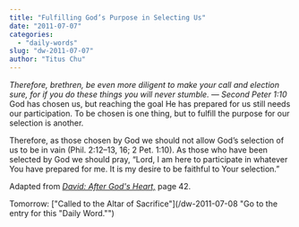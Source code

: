 ```yaml
---
title: "Fulfilling God’s Purpose in Selecting Us"
date: "2011-07-07"
categories: 
  - "daily-words"
slug: "dw-2011-07-07"
author: "Titus Chu"
---
```


_Therefore, brethren, be even more diligent to make your call and election sure, for if you do these things you will never stumble. — Second Peter 1:10_ God has chosen us, but reaching the goal He has prepared for us still needs our participation. To be chosen is one thing, but to fulfill the purpose for our selection is another.

Therefore, as those chosen by God we should not allow God’s selection of us to be in vain (Phil. 2:12–13, 16; 2 Pet. 1:10). As those who have been selected by God we should pray, “Lord, I am here to participate in whatever You have prepared for me. It is my desire to be faithful to Your selection.”

Adapted from _[David: After God's Heart,](../book-david "Go to the listing for this book.")_ page 42.

Tomorrow: ["Called to the Altar of Sacrifice"](/dw-2011-07-08 "Go to the entry for this "Daily Word."")
